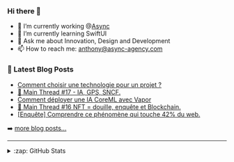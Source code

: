 ### Hi there 👋

<!--
**Akhu/Akhu** is a ✨ _special_ ✨ repository because its `README.md` (this file) appears on your GitHub profile.
-->
- 🔭 I’m currently working @[Async](https://async-agency.com) 
- 🌱 I’m currently learning SwiftUI
- 💬 Ask me about Innovation, Design and Development
- 📫 How to reach me: anthony@async-agency.com 

### 📕 Latest Blog Posts

<!-- BLOG-POST-LIST:START -->
- [Comment choisir une technologie pour un projet ?](https://blog.async-agency.com/memo-comment-choisir-une-technologie/)
- [🚅 Main Thread #17 - IA, GPS, SNCF.](https://blog.async-agency.com/main-thread-17-ia-gps-sncf/)
- [Comment déployer une IA CoreML avec Vapor](https://blog.async-agency.com/deployer-un-reseau-coreml-avec-vapor/)
- [🔴 Main Thread #16 NFT = douille, enquête et Blockchain.](https://blog.async-agency.com/main-thread-16-pourquoi-les-nft-cest-la-douille/)
- [[Enquête] Comprendre ce phénomène qui touche 42% du web.](https://blog.async-agency.com/comprendre-ce-phenomene-qui-touche-42-du-web/)
<!-- BLOG-POST-LIST:END -->

➡️ [more blog posts...](https://blog.async-agency.com)

---

<details>
  <summary>:zap: GitHub Stats</summary>

  <img align="left" alt="Anthony's GitHub Stats" src="https://github-readme-stats.codestackr.vercel.app/api?username=Akhu&show_icons=true&hide_border=true" />

</details>


[website]: https://async-agency.com
[blog]: https://blog.async-agency.com
[twitter]: https://twitter.com/anthokhun
[linkedin]: https://www.linkedin.com/in/anthodacruz/
